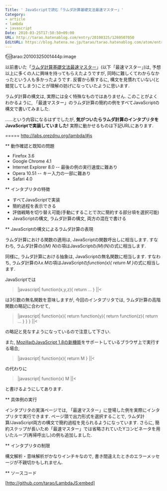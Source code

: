 ```yaml
---
Title: ' JavaScriptで読む「ラムダ計算基礎文法最速マスター」'
Category:
- article
- lambda
- javascript
Date: 2010-03-25T17:50:50+09:00
URL: http://tarao.hatenablog.com/entry/20100325/1269507050
EditURL: https://blog.hatena.ne.jp/tarao/tarao.hatenablog.com/atom/entry/6653586347149236332
---
```


f:id:tarao:20100325001444p:image

以前書いた「<a href="http://d.hatena.ne.jp/tarao/20100208/1265605429">ラムダ計算基礎文法最速マスター</a>」(以下「最速マスター」)は, 予想以上に多くの人に興味を持ってもらえたようですが, 同時に難しくてわからなかったという人も多かったようです. 反響から察するに, 構文を見慣れていない(と錯覚してしまう)ことが理解の妨げになっていたように思います.

ラムダ計算の構文は, 実際には全く特殊なものではありません. このことがよくわかるように, 「最速マスター」のラムダ計算の簡約の例をすべてJavaScriptの構文で書いてみました.

......という内容になるはずでしたが, <b>気がついたらラムダ計算のインタプリタをJavaScriptで実装していました!</b> 実際に動かせるものは下記URLにあります.

=====
http://labs.orezdnu.org/lambda/#js

** 動作確認と既知の問題

- Firefox 3.6
- Google Chrome 4.1
- Internet Explorer 8.0
-- 最後の例の実行速度に難あり
- Opera 10.51
-- キー入力の一部に難あり
- Safari 4.0

** インタプリタの特徴

- すべてJavaScriptで実装
- 簡約過程を表示できる
- 評価戦略を切り替え可能(手動にすることで次に簡約する部分項を選択可能)
- JavaScriptの構文, ラムダ計算の構文, 両方の混在で書ける

** JavaScriptの構文によるラムダ計算の表現

ラムダ計算における関数の適用は, JavaScriptの関数呼出しに相当します. すなわち, ラムダ計算の<em>((M) N)</em>の項はJavaScriptの<em>(M)(N)</em>の式に相当します.

同様に, ラムダ計算における抽象は, JavaScriptの無名関数に相当します. すなわち, ラムダ計算の<em>λx.M</em>の項はJavaScriptの<em>function(x){ return M }</em>の式に相当します.

JavaScriptでは

>|javascript|
function(x,y,z){ return ... }
||<

は3引数の無名関数を意味しますが, 今回のインタプリタでは, ラムダ計算の高階関数の略記に合わせて,

>|javascript|
function(x){ return function(y){ return function(z){ return ... } } }
||<

の略記と見なすようになっているので注意して下さい.

また, <a href="http://developer.mozilla.org/ja/New_in_JavaScript_1.8">MozillaのJavaScript 1.8の新機能</a>をサポートしているブラウザ上で実行する場合,

>|javascript|
function(x){ return M }
||<

の代わりに

>|javascript|
function(x) M
||<

と書けるようにしてあります.

** 具体例の実行

インタプリタの実演ページでは, 「最速マスター」に登場した例を実際にインタプリタで実行できます. ページ頭で出力形式を選択することで, ラムダ計算/JavaScript両方の構文で簡約過程を見られるようになっています. さらに, 簡約ステップが長いため「最速マスター」では省略されていたYコンビネータを用いたループ(再帰呼出し)の例も追加しました.

** インタプリタの制限

構文解析・意味解析がかなりインチキなので, 書き間違えたときのエラーメッセージが不親切かもしれません.

** ソースコード

[http://github.com/tarao/LambdaJS:embed]
